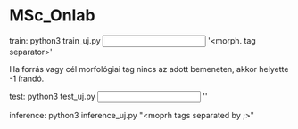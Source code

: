 # MSc_Onlab

train:
python3 train_uj.py <input data file> <experiment number> '<morph. tag separator>' <source morph tags place in line> <target morph tags place in line>
  
  Ha forrás vagy cél morfológiai tag nincs az adott bemeneten, akkor helyette -1 írandó.
  
test:
python3 test_uj.py <input data file> <trained model name> '<morph tag separator>' <source morph tags place> <target morph tags place>
  
inference:
python3 inference_uj.py "<word><tab><moprh tags separated by ;>" <trained model name>

